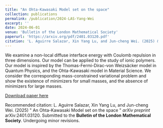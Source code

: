 ```yaml
---
title: "An Ohta-Kawasaki Model set on the space"
collection: publications
permalink: /publication/2024-LAS-Yang-Wei
excerpt: ''
date: 2024-06-01
venue: 'Bulletin of the London Mathematical Society'
paperurl: 'https://arxiv.org/pdf/2401.03120.pdf'
citation: 'L. Aguirre Salazar, Xin Yang Lu, and Jun-cheng Wei. (2025) &quot; An Ohta-Kawasaki Model set on the space &quot; <i>arXiv preprint</i> arXiv:2401.03120. Submitted to the <b>Bulletin of the London Mathematical Society</b>. Undergoing minor revisions.'
---
```

We examine a non-local diffuse interface energy with Coulomb repulsion in three dimensions. Our model can be applied to the study of ionic polymers. Our model is inspired by the Thomas-Fermi-Dirac-von Weizsäcker model in Quantum Physics, and the Ohta-Kawasaki model in Material Science. We consider the corresponding mass-constrained variational problem and show the existence of minimizers for small masses, and the absence of minimizers for large masses.

[Download paper here](http://laguirresalazar.github.io/files/OKspace.pdf)

Recommended citation: L. Aguirre Salazar, Xin Yang Lu, and Jun-cheng Wei. (2025) &quot; An Ohta-Kawasaki Model set on the space &quot; <i>arXiv preprint</i> arXiv:2401.03120. Submitted to the <b>Bulletin of the London Mathematical Society</b>. Undergoing minor revisions.
